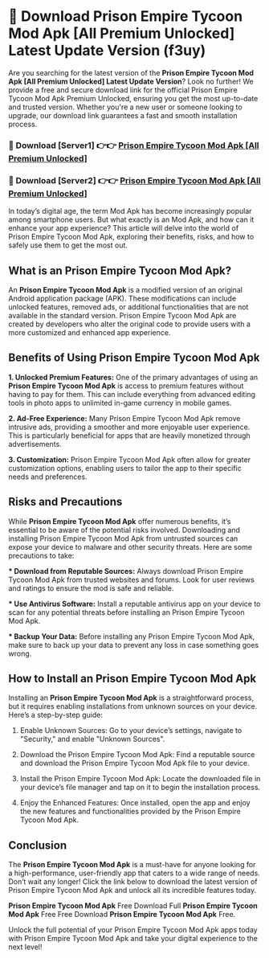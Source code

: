 # 🤖 Download Prison Empire Tycoon Mod Apk [All Premium Unlocked] Latest Update Version (f3uy)

Are you searching for the latest version of the <strong>Prison Empire Tycoon Mod Apk [All Premium Unlocked] Latest Update Version</strong>? Look no further! We provide a free and secure download link for the official Prison Empire Tycoon Mod Apk Premium Unlocked, ensuring you get the most up-to-date and trusted version. Whether you're a new user or someone looking to upgrade, our download link guarantees a fast and smooth installation process.


<h3>📌 Download [Server1] 👉👉 <a href="https://hapymods.com?title=Prison+Empire+Tycoon+Mod+Apk&ref=3B1">Prison Empire Tycoon Mod Apk [All Premium Unlocked]</a></h3>

<h3>📌 Download [Server2] 👉👉 <a href="https://hapymods.com?title=Prison+Empire+Tycoon+Mod+Apk&ref=3B1">Prison Empire Tycoon Mod Apk [All Premium Unlocked]</a></h3>


In today’s digital age, the term Mod Apk has become increasingly popular among smartphone users. But what exactly is an Mod Apk, and how can it enhance your app experience? This article will delve into the world of Prison Empire Tycoon Mod Apk, exploring their benefits, risks, and how to safely use them to get the most out.


<h2>What is an Prison Empire Tycoon Mod Apk?</h2>

An <strong>Prison Empire Tycoon Mod Apk</strong> is a modified version of an original Android application package (APK). These modifications can include unlocked features, removed ads, or additional functionalities that are not available in the standard version. Prison Empire Tycoon Mod Apk are created by developers who alter the original code to provide users with a more customized and enhanced app experience.


<h2>Benefits of Using Prison Empire Tycoon Mod Apk</h2>

<strong> 1. Unlocked Premium Features:</strong> One of the primary advantages of using an <strong>Prison Empire Tycoon Mod Apk</strong> is access to premium features without having to pay for them. This can include everything from advanced editing tools in photo apps to unlimited in-game currency in mobile games.

<strong> 2. Ad-Free Experience:</strong> Many Prison Empire Tycoon Mod Apk remove intrusive ads, providing a smoother and more enjoyable user experience. This is particularly beneficial for apps that are heavily monetized through advertisements.

<strong> 3. Customization:</strong> Prison Empire Tycoon Mod Apk often allow for greater customization options, enabling users to tailor the app to their specific needs and preferences.


<h2>Risks and Precautions</h2>

While <strong>Prison Empire Tycoon Mod Apk</strong> offer numerous benefits, it’s essential to be aware of the potential risks involved. Downloading and installing Prison Empire Tycoon Mod Apk from untrusted sources can expose your device to malware and other security threats. Here are some precautions to take:

<strong> * Download from Reputable Sources:</strong> Always download Prison Empire Tycoon Mod Apk from trusted websites and forums. Look for user reviews and ratings to ensure the mod is safe and reliable.

<strong> * Use Antivirus Software:</strong> Install a reputable antivirus app on your device to scan for any potential threats before installing an Prison Empire Tycoon Mod Apk.

<strong> * Backup Your Data:</strong> Before installing any Prison Empire Tycoon Mod Apk, make sure to back up your data to prevent any loss in case something goes wrong.


<h2>How to Install an Prison Empire Tycoon Mod Apk</h2>

Installing an <strong>Prison Empire Tycoon Mod Apk</strong> is a straightforward process, but it requires enabling installations from unknown sources on your device. Here’s a step-by-step guide:

 1. Enable Unknown Sources: Go to your device’s settings, navigate to "Security," and enable "Unknown Sources".

 2. Download the Prison Empire Tycoon Mod Apk: Find a reputable source and download the Prison Empire Tycoon Mod Apk file to your device.

 3. Install the Prison Empire Tycoon Mod Apk: Locate the downloaded file in your device’s file manager and tap on it to begin the installation process.

 4. Enjoy the Enhanced Features: Once installed, open the app and enjoy the new features and functionalities provided by the Prison Empire Tycoon Mod Apk.


<h2><strong>Conclusion</strong></h2>

The <strong>Prison Empire Tycoon Mod Apk</strong> is a must-have for anyone looking for a high-performance, user-friendly app that caters to a wide range of needs. Don’t wait any longer! Click the link below to download the latest version of Prison Empire Tycoon Mod Apk and unlock all its incredible features today.

<strong>Prison Empire Tycoon Mod Apk</strong> Free Download Full <strong>Prison Empire Tycoon Mod Apk</strong> Free Free Download <strong>Prison Empire Tycoon Mod Apk</strong> Free.

Unlock the full potential of your Prison Empire Tycoon Mod Apk apps today with Prison Empire Tycoon Mod Apk and take your digital experience to the next level!